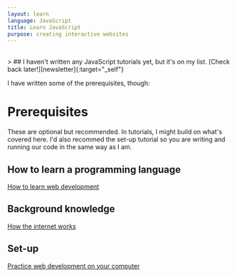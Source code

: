 ```yaml
---
layout: learn
language: JavaScript
title: Learn JavaScript
purpose: creating interactive websites
---
```

<br>
> ## I haven't written any JavaScript tutorials yet, but it's on my list. [Check back later!][newsletter]{:target="_self"}

I have written some of the prerequisites, though:

# Prerequisites
These are optional but recommended. In tutorials, I might build on what's covered here. I'd also recommed the set-up tutorial so you are writing and running our code in the same way as I am.
## How to learn a programming language
[How to learn web development][p1]

## Background knowledge
[How the internet works][p2]

## Set-up
[Practice web development on your computer][p3]

[newsletter]: {{site.newsletter}}

[welcome]: /2017/09/29/welcome/
[p1]: /2017/10/04/how-to-learn-web-development/
[p2]: /2017/10/05/how-the-internet-works/
[p3]: /2017/10/06/web-development-on-your-computer/